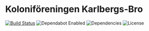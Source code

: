 # Koloniföreningen Karlbergs-Bro

[![Build Status](https://img.shields.io/endpoint.svg?url=https%3A%2F%2Factions-badge.atrox.dev%2FJohanObrink%2Fkarlbergsbro-static%2Fbadge%3Fref%3Dmain&style=for-the-badge&label=build)](https://actions-badge.atrox.dev/JohanObrink/karlbergsbro-static/goto?ref=main)
![Dependabot Enabled](https://img.shields.io/badge/dependabot-enabled-success?style=for-the-badge)
![Dependencies](https://img.shields.io/librariesio/github/JohanObrink/karlbergsbro-static?style=for-the-badge)
![License](https://img.shields.io/github/license/JohanObrink/karlbergsbro-static?style=for-the-badge)
